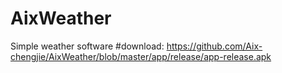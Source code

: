 # AixWeather
Simple weather software
#download: https://github.com/Aix-chengjie/AixWeather/blob/master/app/release/app-release.apk

